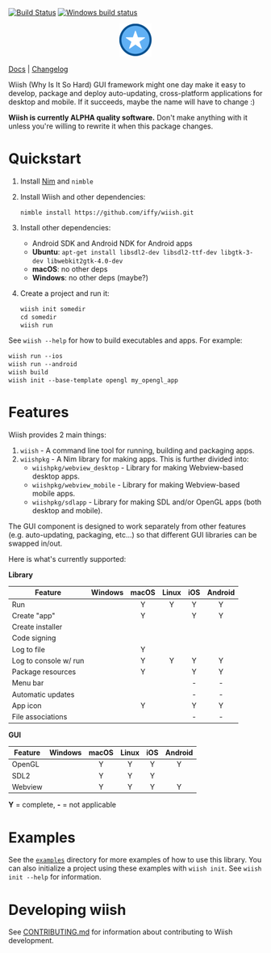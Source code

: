 [![Build Status](https://travis-ci.org/iffy/wiish.svg?branch=master)](https://travis-ci.org/iffy/wiish)
[![Windows build status](https://ci.appveyor.com/api/projects/status/hnv03meyx4absx4t/branch/master?svg=true)](https://ci.appveyor.com/project/iffy/wiish/branch/master)

<div style="text-align:center;"><img src="./logo.png"></div>

[Docs](https://www.iffycan.com/wiish/) | [Changelog](./CHANGELOG.md)

Wiish (Why Is It So Hard) GUI framework might one day make it easy to develop, package and deploy auto-updating,  cross-platform applications for desktop and mobile.  If it succeeds, maybe the name will have to change :)

**Wiish is currently ALPHA quality software.**  Don't make anything with it unless you're willing to rewrite it when this package changes.

# Quickstart

1. Install [Nim](https://nim-lang.org/install.html) and `nimble`

2. Install Wiish and other dependencies:

    ```
    nimble install https://github.com/iffy/wiish.git
    ```

3. Install other dependencies:
    - Android SDK and Android NDK for Android apps
    - **Ubuntu**: `apt-get install libsdl2-dev libsdl2-ttf-dev libgtk-3-dev libwebkit2gtk-4.0-dev`
    - **macOS**: no other deps
    - **Windows**: no other deps (maybe?)

4. Create a project and run it:

    ```
    wiish init somedir
    cd somedir
    wiish run
    ```

See `wiish --help` for how to build executables and apps.  For example:

```
wiish run --ios
wiish run --android
wiish build
wiish init --base-template opengl my_opengl_app
```

# Features

Wiish provides 2 main things:

1. `wiish` - A command line tool for running, building and packaging apps.
2. `wiishpkg` - A Nim library for making apps.  This is further divided into:
    - `wiishpkg/webview_desktop` - Library for making Webview-based desktop apps.
    - `wiishpkg/webview_mobile` - Library for making Webview-based mobile apps.
    - `wiishpkg/sdlapp` - Library for making SDL and/or OpenGL apps (both desktop and mobile).

The GUI component is designed to work separately from other features (e.g. auto-updating, packaging, etc...) so that different GUI libraries can be swapped in/out.

Here is what's currently supported:

**Library**

| Feature                | Windows | macOS | Linux | iOS | Android |
|------------------------|:-------:|:-----:|:-----:|:---:|:-------:|
| Run                    |         |   Y   |   Y   |  Y  |    Y    |
| Create "app"           |         |   Y   |       |  Y  |    Y    |
| Create installer       |         |       |       |     |         |
| Code signing           |         |       |       |     |         |
| Log to file            |         |   Y   |       |     |         |
| Log to console w/ run  |         |   Y   |   Y   |  Y  |    Y    |
| Package resources      |         |   Y   |       |  Y  |    Y    |
| Menu bar               |         |       |       |  -  |    -    |
| Automatic updates      |         |       |       |  -  |    -    |
| App icon               |         |   Y   |       |  Y  |    Y    |
| File associations      |         |       |       |  -  |    -    |

**GUI**

| Feature | Windows | macOS | Linux | iOS | Android |
|---------|:-------:|:-----:|:-----:|:---:|:-------:|
| OpenGL  |         |   Y   |   Y   |  Y  |    Y    |
| SDL2    |         |   Y   |   Y   |  Y  |         |
| Webview |         |   Y   |   Y   |  Y  |    Y    |

**Y** = complete, **-** = not applicable

# Examples

See the [`examples`](./examples) directory for more examples of how to use this library.  You can also initialize a project using these examples with `wiish init`.  See `wiish init --help` for information.

# Developing wiish

See [CONTRIBUTING.md](./CONTRIBUTING.md) for information about contributing to Wiish development.

